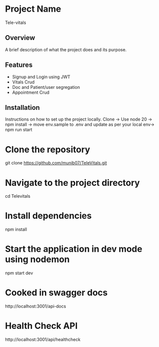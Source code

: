 # Project Name
Tele-vitals

## Overview
A brief description of what the project does and its purpose.

## Features
- Signup and Login using JWT
- Vitals Crud
- Doc and Patient/user segregation
- Appointment Crud

## Installation
Instructions on how to set up the project locally.
Clone -> Use node 20 -> npm install -> move env.sample to .env  and update as per your local env-> npm run start

# Clone the repository
git clone https://github.com/munib07/TeleVitals.git

# Navigate to the project directory
cd Televitals

# Install dependencies
npm install

# Start the application in dev mode using nodemon
npm start dev

# Cooked in swagger docs
http://localhost:3001/api-docs

# Health Check API
http://localhost:3001/api/healthcheck